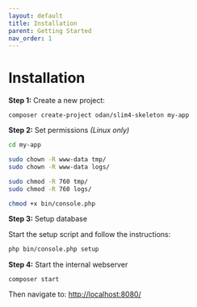 ```yaml
---
layout: default
title: Installation
parent: Getting Started
nav_order: 1
---
```


# Installation

**Step 1:** Create a new project:

```shell
composer create-project odan/slim4-skeleton my-app
```

**Step 2:** Set permissions *(Linux only)*

```bash
cd my-app

sudo chown -R www-data tmp/
sudo chown -R www-data logs/

sudo chmod -R 760 tmp/
sudo chmod -R 760 logs/

chmod +x bin/console.php
```

**Step 3:** Setup database

Start the setup script and follow the instructions:

```bash
php bin/console.php setup
```

**Step 4:** Start the internal webserver

```
composer start
```

Then navigate to: <http://localhost:8080/>
